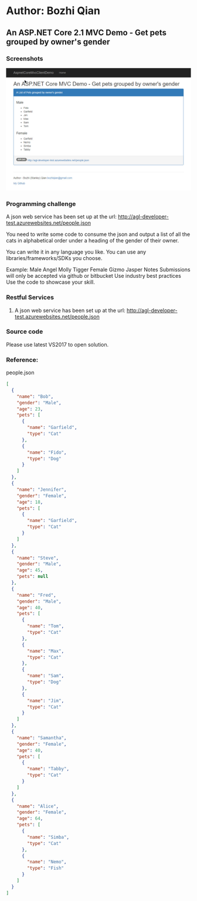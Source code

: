 # Author: Bozhi Qian

## An ASP.NET Core 2.1 MVC Demo - Get pets grouped by owner's gender

### Screenshots
![](screenshot.jpg)

### Programming challenge
A json web service has been set up at the url: http://agl-developer-test.azurewebsites.net/people.json

You need to write some code to consume the json and output a list of all the cats in alphabetical order under a heading of the gender of their owner.

You can write it in any language you like. You can use any libraries/frameworks/SDKs you choose.

Example:
Male
Angel
Molly
Tigger
Female
Gizmo
Jasper
Notes
Submissions will only be accepted via github or bitbucket
Use industry best practices
Use the code to showcase your skill.

### Restful Services
1. A json web service has been set up at the url: http://agl-developer-test.azurewebsites.net/people.json


### Source code
Please use latest VS2017 to open solution.


### Reference: 
people.json

```json
[
  {
    "name": "Bob",
    "gender": "Male",
    "age": 23,
    "pets": [
      {
        "name": "Garfield",
        "type": "Cat"
      },
      {
        "name": "Fido",
        "type": "Dog"
      }
    ]
  },
  {
    "name": "Jennifer",
    "gender": "Female",
    "age": 18,
    "pets": [
      {
        "name": "Garfield",
        "type": "Cat"
      }
    ]
  },
  {
    "name": "Steve",
    "gender": "Male",
    "age": 45,
    "pets": null
  },
  {
    "name": "Fred",
    "gender": "Male",
    "age": 40,
    "pets": [
      {
        "name": "Tom",
        "type": "Cat"
      },
      {
        "name": "Max",
        "type": "Cat"
      },
      {
        "name": "Sam",
        "type": "Dog"
      },
      {
        "name": "Jim",
        "type": "Cat"
      }
    ]
  },
  {
    "name": "Samantha",
    "gender": "Female",
    "age": 40,
    "pets": [
      {
        "name": "Tabby",
        "type": "Cat"
      }
    ]
  },
  {
    "name": "Alice",
    "gender": "Female",
    "age": 64,
    "pets": [
      {
        "name": "Simba",
        "type": "Cat"
      },
      {
        "name": "Nemo",
        "type": "Fish"
      }
    ]
  }
]
```